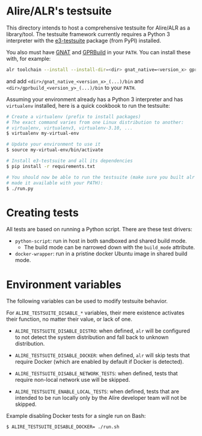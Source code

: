 Alire/ALR's testsuite
=====================

This directory intends to host a comprehensive testsuite for Alire/ALR as a
library/tool. The testsuite framework currently requires a Python 3 interpreter
with the [e3-testsuite](https://e3-testsuite.readthedocs.io) package (from PyPI)
installed.

You also must have [GNAT](https://www.gnu.org/software/gnat) and
[GPRBuild](https://github.com/AdaCore/gprbuild) in your `PATH`. You can install
these with, for example:
```sh
alr toolchain --install --install-dir=<dir> gnat_native=<version_x> gprbuild=<version_y>
```
and add `<dir>/gnat_native_<version_x>_(...)/bin` and
`<dir>/gprbuild_<version_y>_(...)/bin` to your `PATH`.

Assuming your environment already has a Python 3 interpreter and has
`virtualenv` installed, here is a quick cookbook to run the testsuite:

```sh
# Create a virtualenv (prefix to install packages)
# The exact command varies from one Linux distribution to another:
# virtualenv, virtualenv3, virtualenv-3.10, ...
$ virtualenv my-virtual-env

# Update your environment to use it
$ source my-virtual-env/bin/activate

# Install e3-testsuite and all its dependencies
$ pip install -r requirements.txt

# You should now be able to run the testsuite (make sure you built alr and
# made it available with your PATH):
$ ./run.py
```

# Creating tests
All tests are based on running a Python script. There are these test drivers:

- `python-script`: run in host in both sandboxed and shared build mode.
    - The build mode can be narrowed down with the `build_mode` attribute.
- `docker-wrapper`: run in a pristine docker Ubuntu image in shared build mode.

# Environment variables
The following variables can be used to modify testsuite behavior.

For `ALIRE_TESTSUITE_DISABLE_*` variables, their mere existence activates their
function, no matter their value, or lack of one.

- `ALIRE_TESTSUITE_DISABLE_DISTRO`: when defined, `alr` will be configured
 to not detect the system distribution and fall back to unknown distribution.

- `ALIRE_TESTSUITE_DISABLE_DOCKER`: when defined, `alr` will skip tests that
  require Docker (which are enabled by default if Docker is detected).

- `ALIRE_TESTSUITE_DISABLE_NETWORK_TESTS`: when defined, tests that
  require non-local network use will be skipped.

- `ALIRE_TESTSUITE_ENABLE_LOCAL_TESTS`: when defined, tests that are intended
  to be run locally only by the Alire developer team will not be skipped.

Example disabling Docker tests for a single run on Bash:
```Bash
$ ALIRE_TESTSUITE_DISABLE_DOCKER= ./run.sh
```

